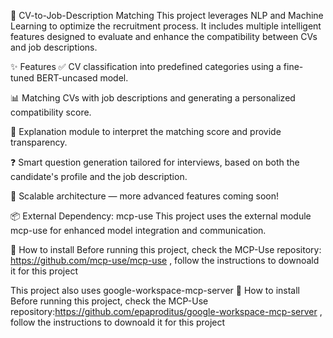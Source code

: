 🧠 CV-to-Job-Description Matching
This project leverages NLP and Machine Learning to optimize the recruitment process. It includes multiple intelligent features designed to evaluate and enhance the compatibility between CVs and job descriptions.

✨ Features
✅ CV classification into predefined categories using a fine-tuned BERT-uncased model.

📊 Matching CVs with job descriptions and generating a personalized compatibility score.

🧾 Explanation module to interpret the matching score and provide transparency.

❓ Smart question generation tailored for interviews, based on both the candidate's profile and the job description.

🚀 Scalable architecture — more advanced features coming soon!

📦 External Dependency: mcp-use
This project uses the external module mcp-use for enhanced model integration and communication.

🔧 How to install
Before running this project, check  the MCP-Use repository: https://github.com/mcp-use/mcp-use , follow the instructions to downoald it for this project

This project also uses google-workspace-mcp-server
🔧 How to install
Before running this project, check  the MCP-Use repository:https://github.com/epaproditus/google-workspace-mcp-server , follow the instructions to downoald it for this project

